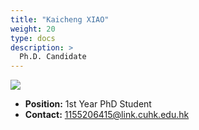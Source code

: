 ```yaml
---
title: "Kaicheng XIAO"
weight: 20
type: docs
description: >
  Ph.D. Candidate
---
```


<div class="member-photo-frame wk-desk-4 wk-ipadp-4 wk-mobile-12 wk-tab-12">
    <div class=".member-photo-image">
     <img src="/images/members/XIAO-Kaicheng.jpg">
    </div>
</div>

 - **Position:** 1st Year PhD Student
 - **Contact:** [1155206415@link.cuhk.edu.hk](1155206415@link.cuhk.edu.hk)